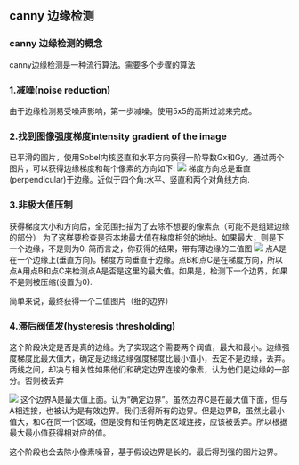 ## canny 边缘检测
### canny 边缘检测的概念
canny边缘检测是一种流行算法。需要多个步骤的算法
### 1.减噪(noise reduction)
由于边缘检测易受噪声影响，第一步减噪。使用5x5的高斯过滤来完成。
### 2.找到图像强度梯度intensity gradient of the image
      
已平滑的图片，使用Sobel内核竖直和水平方向获得一阶导数Gx和Gy。通过两个图片，可以获得边缘梯度和每个像素的方向如下:
<image src="image/05-01.png"/>
梯度方向总是垂直(perpendicular)于边缘。近似于四个角:水平、竖直和两个对角线方向.
### 3.非极大值压制
获得梯度大小和方向后，全范围扫描为了去除不想要的像素点（可能不是组建边缘的部分）
为了这样要检查是否本地最大值在梯度相邻的地址。如果最大，则是下一个边缘，不是则为0.
简而言之，你获得的结果，带有薄边缘的二值图
<image src="image/05-02.jpg"/>
点A是在一个边缘上(垂直方向)。梯度方向垂直于边缘。点B和点C是在梯度方向，所以点A用点B和点C来检测点A是否是这里的最大值。如果是，检测下一个边界，如果不是则被压缩(设置为0).

简单来说，最终获得一个二值图片（细的边界）
### 4.滞后阀值发(hysteresis thresholding)
这个阶段决定是否是真的边缘。为了实现这个需要两个阀值，最大和最小。边缘强度梯度比最大值大，确定是边缘边缘强度梯度比最小值小，去定不是边缘，丢弃。两线之间，却决与相关性如果他们和确定边界连接的像素，认为他们是边缘的一部分。否则被丢弃

<image src="image/05-03.jpg"/>
这个边界A是最大值上面。认为“确定边界”。虽然边界C是在最大值下面，但与A相连接，也被认为是有效边界。我们活得所有的边界。但是边界B，虽然比最小值大，和C在同一个区域，但是没有和任何确定区域连接，应该被丢弃。所以根据最大最小值获得相对应的值。

这个阶段也会去除小像素噪音，基于假设边界是长的。最后得到强的图片边界。